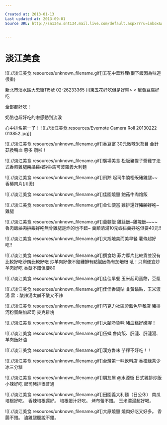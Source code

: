 ```yaml
---

Created at: 2013-01-13
Last updated at: 2013-09-01
Source URL: http://sn134w.snt134.mail.live.com/default.aspx?rru=inbox&wlexpid=957E97CC5B80485BB2C11FBFB9E0F9E8&wlrefapp=2#n=623131991&rru=inbox&fid=1&fav=1&mid=3152f957-5d04-11e2-8750-00237de45b68


---
```


# 淡江美食


![[.//淡江美食.resources/unknown_filename.gif]]五花中華料理(很下飯因為味道很重)

新北市淡水區大忠街115號
02-26233365
川東五花好吃但是好辣> <
蟹黃豆腐好吃

全部都好吃！

奶酪也超好吃的啦感動到流淚

心中排名第一了！
![[.//淡江美食.resources/Evernote Camera Roll 20130222 013852.jpg]]

![[.//淡江美食.resources/unknown_filename.gif]]香豆富 30元微辣米苔目 金針菇換鴨血 蔥多 讚啦！

![[.//淡江美食.resources/unknown_filename.gif]]廣場美食 松阪豬~~提子醬雞丁~~法式香煎雞腿~~南瓜雞(首推)~~馬可波羅義大利麵

![[.//淡江美食.resources/unknown_filename.gif]]飛羚 起司牛腩~~松阪豬~~雞腿~~香椿肉片(川燙)

![[.//淡江美食.resources/unknown_filename.gif]]佳園燒臘 鮑菇牛肉燴飯

![[.//淡江美食.resources/unknown_filename.gif]]金仙便當 雞排還好~~豬腳好吃~~~雞腿

![[.//淡江美食.resources/unknown_filename.gif]]羹麵飯 雞絲飯~雞塊飯~~~~魯肉飯~~滷肉排飯好吃~~無骨雞腿是炸的也不錯~
羹類清湯10元~~蝦仁羹好吃~~但要40元!!

![[.//淡江美食.resources/unknown_filename.gif]]大旭地美而美早餐 薯條超好吃!!

![[.//淡江美食.resources/unknown_filename.gif]]撰食坊 菲力厚片比較貴並沒有比較好吃~~沙朗比較好吃~~
炒羊肉好像不錯~~雞排有點膩因為有加培根~~
吼！只剩便宜炒羊肉好吃
香菇不錯但要80

![[.//淡江美食.resources/unknown_filename.gif]]佳佳早餐
玉米起司蛋餅，豆漿

![[.//淡江美食.resources/unknown_filename.gif]]佳佳香鍋貼
韭黃鍋貼，玉米濃湯
雷：酸辣湯太鹹不酸又不辣

![[.//淡江美食.resources/unknown_filename.gif]]巧克力社區旁藍色早餐店
豬排河粉蛋餅加起司
麥克雞塊

![[.//淡江美食.resources/unknown_filename.gif]]大腳冷魯味
豬血糕好嫩喔！

![[.//淡江美食.resources/unknown_filename.gif]]伍蝶
魯肉飯、肝漣、肝漣湯、羊肉飯好油

![[.//淡江美食.resources/unknown_filename.gif]]漢方魯味
芋粿不好吃！！

![[.//淡江美食.resources/unknown_filename.gif]]台灣第一味飲料店
香橙綠茶少冰三分糖

![[.//淡江美食.resources/unknown_filename.gif]]朋友屋
@水源街
日式雞排炒飯小辣好吃
起司豬排很普通

![[.//淡江美食.resources/unknown_filename.gif]]田園義大利麵（日公休）
南瓜培根好吃。
香辣培根還好。
培根蛋汁好吃。
烤布蕾不錯。
玉米濃湯超好喝。

![[.//淡江美食.resources/unknown_filename.gif]]大原燒臘
燒肉好吃又好多。
香腸不錯。
滷雞腿聽說不錯。

